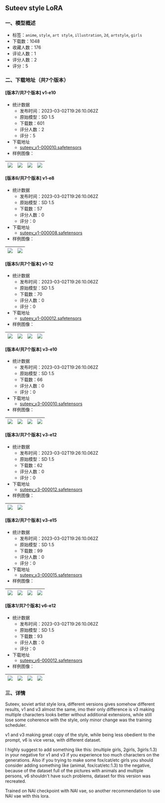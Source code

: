 ## Suteev style LoRA
### 一、模型概述

- 标签：`anime`, `style`, `art style`, `illustration`, `2d`, `artstyle`, `girls`
- 下载数：1048
- 收藏人数：176
- 评论人数：1
- 评分人数：2
- 评分：5

### 二、下载地址（共7个版本）

#### [版本7/共7个版本] v1-e10

- 统计数据
  - 发布时间：2023-03-02T19:26:10.062Z
  - 原始模型：SD 1.5
  - 下载数：601
  - 评分人数：2
  - 评分：5
- 下载地址
  - [suteev_v1-000010.safetensors](https://civitai.com/api/download/models/17656)
- 样例图像：

| <img src="https://image.civitai.com/xG1nkqKTMzGDvpLrqFT7WA/afa3eb65-c38c-4478-5be1-0eb03f76e000/width=450/180364.jpeg" /> | <img src="https://image.civitai.com/xG1nkqKTMzGDvpLrqFT7WA/49b853f0-1d2f-4823-8812-36cc4f685600/width=450/180363.jpeg" /> | <img src="https://image.civitai.com/xG1nkqKTMzGDvpLrqFT7WA/2d82a6da-7e26-4f89-17cd-a62f2d179100/width=450/180362.jpeg" /> | <img src="https://image.civitai.com/xG1nkqKTMzGDvpLrqFT7WA/3aa95b00-1c2d-4c2d-c74b-900f14040200/width=450/180361.jpeg" /> |
| ---- | ---- | ---- | ---- |

#### [版本6/共7个版本] v1-e8

- 统计数据
  - 发布时间：2023-03-02T19:26:10.062Z
  - 原始模型：SD 1.5
  - 下载数：57
  - 评分人数：0
  - 评分：0
- 下载地址
  - [suteev_v1-000008.safetensors](https://civitai.com/api/download/models/17657)
- 样例图像：

| <img src="https://image.civitai.com/xG1nkqKTMzGDvpLrqFT7WA/bde80409-0428-4c8e-afd1-3dae068f6500/width=450/180366.jpeg" /> | <img src="https://image.civitai.com/xG1nkqKTMzGDvpLrqFT7WA/974f1d36-e61e-49d4-b141-9b14233ba400/width=450/180365.jpeg" /> |
| ---- | ---- |

#### [版本5/共7个版本] v1-12

- 统计数据
  - 发布时间：2023-03-02T19:26:10.062Z
  - 原始模型：SD 1.5
  - 下载数：70
  - 评分人数：0
  - 评分：0
- 下载地址
  - [suteev_v1-000012.safetensors](https://civitai.com/api/download/models/17655)
- 样例图像：

| <img src="https://image.civitai.com/xG1nkqKTMzGDvpLrqFT7WA/7270aa99-d7f5-46ac-2932-0343ea2d7700/width=450/180359.jpeg" /> | <img src="https://image.civitai.com/xG1nkqKTMzGDvpLrqFT7WA/e811cf94-bde8-41a1-919e-641d700aa200/width=450/180358.jpeg" /> | <img src="https://image.civitai.com/xG1nkqKTMzGDvpLrqFT7WA/b2ce73bc-6719-47d1-ce4e-a2f591f87700/width=450/180357.jpeg" /> | <img src="https://image.civitai.com/xG1nkqKTMzGDvpLrqFT7WA/9546be1d-ac60-418c-3659-5cb1640e0200/width=450/180356.jpeg" /> |
| ---- | ---- | ---- | ---- |

#### [版本4/共7个版本] v3-e10

- 统计数据
  - 发布时间：2023-03-02T19:26:10.062Z
  - 原始模型：SD 1.5
  - 下载数：66
  - 评分人数：0
  - 评分：0
- 下载地址
  - [suteev_v3-000010.safetensors](https://civitai.com/api/download/models/17654)
- 样例图像：

| <img src="https://image.civitai.com/xG1nkqKTMzGDvpLrqFT7WA/d2775271-c24b-4296-ff25-a7d5f48fcb00/width=450/180355.jpeg" /> | <img src="https://image.civitai.com/xG1nkqKTMzGDvpLrqFT7WA/438ac499-cabc-437c-5ae2-5873d23f6a00/width=450/180354.jpeg" /> | <img src="https://image.civitai.com/xG1nkqKTMzGDvpLrqFT7WA/f8f0241b-c74b-40bb-f5a5-59241b673a00/width=450/180353.jpeg" /> | <img src="https://image.civitai.com/xG1nkqKTMzGDvpLrqFT7WA/b4baf973-a39d-44c8-a665-ea9f5fc5a300/width=450/180352.jpeg" /> |
| ---- | ---- | ---- | ---- |

#### [版本3/共7个版本] v3-e12

- 统计数据
  - 发布时间：2023-03-02T19:26:10.062Z
  - 原始模型：SD 1.5
  - 下载数：62
  - 评分人数：0
  - 评分：0
- 下载地址
  - [suteev_v3-000012.safetensors](https://civitai.com/api/download/models/17653)
- 样例图像：

| <img src="https://image.civitai.com/xG1nkqKTMzGDvpLrqFT7WA/d0e762ed-632b-43f8-0869-670a295a7200/width=450/180351.jpeg" /> | <img src="https://image.civitai.com/xG1nkqKTMzGDvpLrqFT7WA/2602b7ce-d573-4b37-aebb-8c19aa77ca00/width=450/180350.jpeg" /> |
| ---- | ---- |

#### [版本2/共7个版本] v3-e15

- 统计数据
  - 发布时间：2023-03-02T19:26:10.062Z
  - 原始模型：SD 1.5
  - 下载数：99
  - 评分人数：0
  - 评分：0
- 下载地址
  - [suteev_v3-000015.safetensors](https://civitai.com/api/download/models/17652)
- 样例图像：

| <img src="https://image.civitai.com/xG1nkqKTMzGDvpLrqFT7WA/9bdeecfe-8afe-4b49-2582-9e0739dd5100/width=450/180349.jpeg" /> | <img src="https://image.civitai.com/xG1nkqKTMzGDvpLrqFT7WA/994ada54-bab2-427d-068f-fa6543476900/width=450/180348.jpeg" /> | <img src="https://image.civitai.com/xG1nkqKTMzGDvpLrqFT7WA/eb6c72a0-5a28-4808-bfe6-dbc958422100/width=450/180347.jpeg" /> | <img src="https://image.civitai.com/xG1nkqKTMzGDvpLrqFT7WA/b447487a-71de-4b1e-67ab-47903e994600/width=450/180346.jpeg" /> |
| ---- | ---- | ---- | ---- |

#### [版本1/共7个版本] v6-e12

- 统计数据
  - 发布时间：2023-03-02T19:26:10.062Z
  - 原始模型：SD 1.5
  - 下载数：93
  - 评分人数：0
  - 评分：0
- 下载地址
  - [suteev_v6-000012.safetensors](https://civitai.com/api/download/models/17651)
- 样例图像：

| <img src="https://image.civitai.com/xG1nkqKTMzGDvpLrqFT7WA/a910dcdc-2c8a-40bd-1e9c-2b9c23002e00/width=450/180335.jpeg" /> | <img src="https://image.civitai.com/xG1nkqKTMzGDvpLrqFT7WA/a6c32175-c8bb-4695-a715-9fe1cb410500/width=450/180343.jpeg" /> | <img src="https://image.civitai.com/xG1nkqKTMzGDvpLrqFT7WA/821986f8-c11d-4f8e-d272-6c33f3e37800/width=450/180342.jpeg" /> | <img src="https://image.civitai.com/xG1nkqKTMzGDvpLrqFT7WA/816e2c77-3dc2-4583-0ce9-962879dbb000/width=450/180341.jpeg" /> |
| ---- | ---- | ---- | ---- |


### 三、详情
<p>Suteev, soviet artist style lora, different versions gives somehow different results, v1 and v3 almost the same, imo their only difference is v3 making multiple characters looks better without additional extensions, while still lose some coherence with the style, only minor change was the training scheduler.</p><p>v1 and v3 making great copy of the style, while being less obedient to the prompt, v6 is vice versa, with different dataset.</p><p>I highly suggest to add something like this: (multiple girls, 2girls, 3girls:1.3) in your negative for v1 and v3 if you experience too much characters on the generations. Also if you trying to make some fox/cat/etc girls you should consider adding something like (animal, fox/cat/etc:1.3) to the negative, because of the dataset full of the pictures with animals and multiple persons, v6 shouldn't have such problems, dataset for this version was recreated.</p><p>Trained on NAI checkpoint with NAI vae, so another recommendation to use NAI vae with this lora.</p>
